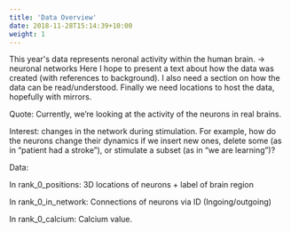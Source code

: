 ```yaml
---
title: 'Data Overview'
date: 2018-11-28T15:14:39+10:00
weight: 1
---
```


This year's data represents neronal activity within the human brain.
-> neuronal networks
Here I hope to present a text about how the data was created (with references to background).
I also need a section on how the data can be read/understood.
Finally we need locations to host the data, hopefully with mirrors.

Quote:
Currently, we’re looking at the activity of the neurons in real brains.

Interest:
changes in the network during stimulation.
For example, how do the neurons change their dynamics if we insert new ones, delete some (as in “patient had a stroke”), or stimulate a subset (as in “we are learning”)?

Data:

In rank_0_positions:
3D locations of neurons + label of brain region

In rank_0_in_network:
Connections of neurons via ID (Ingoing/outgoing)

In rank_0_calcium: 
Calcium value.

